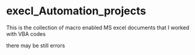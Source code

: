 # execl_Automation_projects
This is the collection of macro enabled MS excel documents that I worked with VBA codes

there may be still errors
